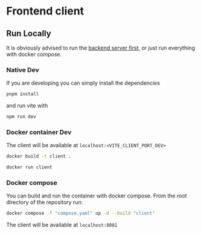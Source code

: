 # Frontend client

## Run Locally

It is obviously advised to run the [backend server first](../server/README.md#run-locally), or just run everything with docker compose.

### Native Dev

If you are developing you can simply install the dependencies

```sh
pnpm install
```

and run vite with

```sh
npm run dev
```

### Docker container Dev

The client will be available at `localhost:<VITE_CLIENT_PORT_DEV>`

```sh
docker build -t client .
```

```sh
docker run client
```

### Docker compose

You can build and run the container with docker compose.
From the root directory of the repository run:

```sh
docker compose -f "compose.yaml" up -d --build "client"
```

The client will be available at `localhost:8081`
